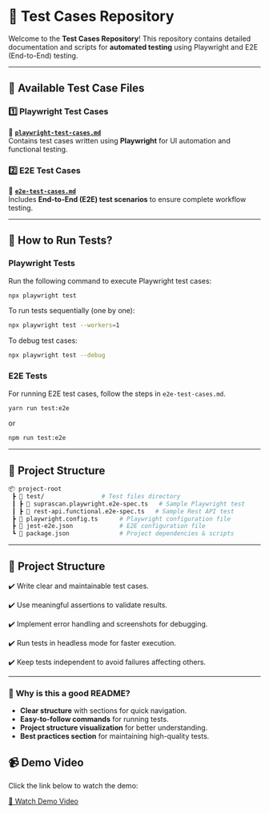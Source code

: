# 🚀 Test Cases Repository

Welcome to the **Test Cases Repository**! This repository contains detailed documentation and scripts for **automated testing** using Playwright and E2E (End-to-End) testing.

---

## 📂 Available Test Case Files

### 1️⃣ **Playwright Test Cases**

📄 **[`playwright-test-cases.md`](./playwright-test-cases.md)**  
Contains test cases written using **Playwright** for UI automation and functional testing.

### 2️⃣ **E2E Test Cases**

📄 **[`e2e-test-cases.md`](./e2e-test-cases.md)**  
Includes **End-to-End (E2E) test scenarios** to ensure complete workflow testing.

---

## 🚀 How to Run Tests?

### **Playwright Tests**

Run the following command to execute Playwright test cases:

```sh
npx playwright test
```

To run tests sequentially (one by one):

```sh
npx playwright test --workers=1
```

To debug test cases:

```sh
npx playwright test --debug
```

### **E2E Tests**

For running E2E test cases, follow the steps in `e2e-test-cases.md`.

```sh
yarn run test:e2e
```

or

```sh
npm run test:e2e
```

---

## 📌 Project Structure

```bash
📦 project-root
 ┣ 📂 test/                # Test files directory
 ┃ ┣ 📜 suprascan.playwright.e2e-spec.ts   # Sample Playwright test
 ┃ ┣ 📜 rest-api.functional.e2e-spec.ts   # Sample Rest API test
 ┣ 📜 playwright.config.ts      # Playwright configuration file
 ┣ 📜 jest-e2e.json             # E2E configuration file
 ┗ 📜 package.json              # Project dependencies & scripts
```

---

## 📌 Project Structure

✔️ Write clear and maintainable test cases.

✔️ Use meaningful assertions to validate results.

✔️ Implement error handling and screenshots for debugging.

✔️ Run tests in headless mode for faster execution.

✔️ Keep tests independent to avoid failures affecting others.

---

### 🔹 **Why is this a good README?**

- **Clear structure** with sections for quick navigation.
- **Easy-to-follow commands** for running tests.
- **Project structure visualization** for better understanding.
- **Best practices section** for maintaining high-quality tests.

## 📹 Demo Video

Click the link below to watch the demo:

[🎥 Watch Demo Video](./demo-video.mp4)

